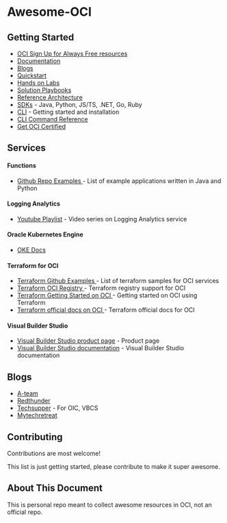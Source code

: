 
# Awesome-OCI


## Getting Started

- [OCI Sign Up for Always Free resources](https://www.oracle.com/cloud/free/)
- [Documentation](https://docs.oracle.com/en-us/iaas/Content/home.htm)
- [Blogs](https://blogs.oracle.com/cloud-infrastructure/)
- [Quickstart](https://github.com/oracle-quickstart/)
- [Hands on Labs](https://apexapps.oracle.com/pls/apex/dbpm/r/livelabs/home)
- [Solution Playbooks](https://docs.oracle.com/solutions/?q=&cType=solution-playbook&sort=date-desc&lang=en)
- [Reference Architecture](https://docs.oracle.com/solutions/?type=reference-architectures&page=0&is=true&sort=0)
- [SDKs](https://docs.oracle.com/en-us/iaas/Content/API/Concepts/sdks.htm) - Java, Python, JS/TS, .NET, Go, Ruby
- [CLI](https://docs.oracle.com/en-us/iaas/Content/API/Concepts/cliconcepts.htm) - Getting started and installation
- [CLI Command Reference](https://docs.oracle.com/en-us/iaas/tools/oci-cli/2.26.1/oci_cli_docs/)
- [Get OCI Certified](https://www.oracle.com/cloud/iaas/training/)

## Services

#### Functions

- [Github Repo Examples ](https://github.com/oracle/oracle-functions-samples) - List of example applications written in Java and Python

#### Logging Analytics

- [Youtube Playlist](https://www.youtube.com/playlist?list=PLiuPvpy8QsiV_QT9A-pECFkK30yMJEXOu) - Video series on Logging Analytics service

#### Oracle Kubernetes Engine

- [OKE Docs](https://docs.oracle.com/en-us/iaas/Content/ContEng/home.htm)

#### Terraform for OCI

- [Terraform Github Examples ](https://github.com/terraform-providers/terraform-provider-oci/tree/master/examples) - List of terraform samples for OCI services
- [Terraform OCI Registry ](https://registry.terraform.io/providers/hashicorp/oci/latest) - Terraform registry support for OCI
- [Terraform Getting Started on OCI ](https://learn.hashicorp.com/collections/terraform/oci-get-started) - Getting started on OCI using Terraform
- [Terraform official docs on OCI ](https://registry.terraform.io/providers/hashicorp/oci/latest/docs) - Terraform official docs for OCI

#### Visual Builder Studio

- [Visual Builder Studio product page](https://www.oracle.com/application-development/visual-builder-studio/) - Product page
- [Visual Builder Studio documentation](https://docs.oracle.com/en/cloud/paas/developer-cloud/csdcs/index.html) - Visual Builder Studio documentation

## Blogs

- [A-team](https://www.ateam-oracle.com/)
- [Redthunder](https://redthunder.blog/)
- [Techsupper](https://www.techsupper.com/) - For OIC, VBCS
- [Mytechretreat](https://mytechretreat.com/)

## Contributing

Contributions are most welcome!

This list is just getting started, please contribute to make it super awesome.

## About This Document

This is personal repo meant to collect awesome resources in OCI, not an official repo.

